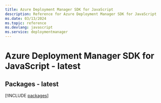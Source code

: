```yaml
---
title: Azure Deployment Manager SDK for JavaScript
description: Reference for Azure Deployment Manager SDK for JavaScript
ms.date: 03/13/2024
ms.topic: reference
ms.devlang: javascript
ms.service: deploymentmanager
---
```

# Azure Deployment Manager SDK for JavaScript - latest
## Packages - latest
[!INCLUDE [packages](deployment-manager-index.md)]